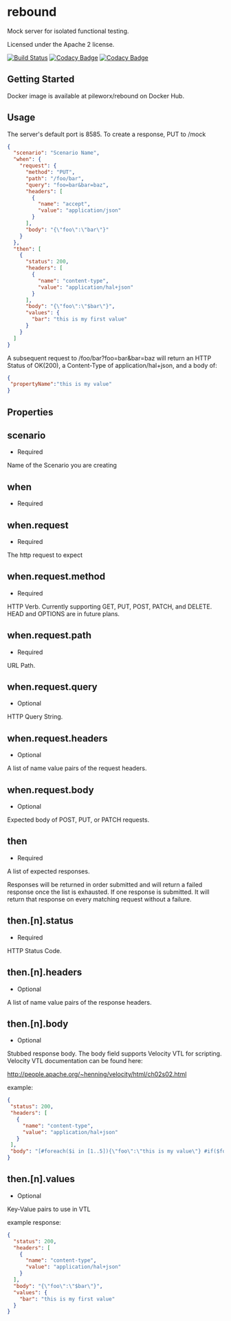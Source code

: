 rebound
=======

Mock server for isolated functional testing.

Licensed under the Apache 2 license.

[![Build Status](https://travis-ci.org/pileworx/rebound.svg?branch=develop)](https://travis-ci.org/pileworx/rebound)
[![Codacy Badge](https://api.codacy.com/project/badge/Grade/fe73be17d3544f06b27911470214e3e6)](https://www.codacy.com/app/marcuslange/rebound?utm_source=github.com&amp;utm_medium=referral&amp;utm_content=pileworx/rebound&amp;utm_campaign=Badge_Grade)
[![Codacy Badge](https://api.codacy.com/project/badge/Coverage/fe73be17d3544f06b27911470214e3e6)](https://www.codacy.com/app/marcuslange/rebound?utm_source=github.com&utm_medium=referral&utm_content=pileworx/rebound&utm_campaign=Badge_Coverage)

Getting Started
---------------

Docker image is available at pileworx/rebound on Docker Hub.

Usage
-----
The server's default port is 8585.
To create a response, PUT to /mock
```json
{
  "scenario": "Scenario Name",
  "when": {
    "request": {
      "method": "PUT",
      "path": "/foo/bar",
      "query": "foo=bar&bar=baz",
      "headers": [
        {
          "name": "accept",
          "value": "application/json"
        }
      ],
      "body": "{\"foo\":\"bar\"}"
    }
  },
  "then": [
    {
      "status": 200,
      "headers": [
        {
          "name": "content-type",
          "value": "application/hal+json"
        }
      ],
      "body": "{\"foo\":\"$bar\"}",
      "values": {
        "bar": "this is my first value"
      }
    }
  ]
}
 ```

A subsequent request to /foo/bar?foo=bar&bar=baz will return an HTTP Status of OK(200), a Content-Type of application/hal+json, and a body of:
 ```json
{
  "propertyName":"this is my value"
}
 ```
Properties
----------

scenario
--------
-   Required

Name of the Scenario you are creating

when
------
-   Required

when.request
------------
-   Required

The http request to expect

when.request.method
-------------------
-   Required
 
HTTP Verb. Currently supporting GET, PUT, POST, PATCH, and DELETE. HEAD and OPTIONS are in future plans.
 
when.request.path
-----------------
-   Required
 
URL Path.
  
when.request.query
------------------
-   Optional
 
HTTP Query String.

when.request.headers
--------------------
-   Optional
 
A list of name value pairs of the request headers.

when.request.body
--------------------
-   Optional
 
Expected body of POST, PUT, or PATCH requests.

then
----
-   Required

A list of expected responses.

Responses will be returned in order submitted and will return a failed response once the list is exhausted. 
If one response is submitted. It will return that response on every matching request without a failure.

then.\[n\].status
------
-   Required
 
HTTP Status Code.

then.\[n\].headers
--------------------
-   Optional
 
A list of name value pairs of the response headers.
 
then.\[n\].body
--------
-   Optional
 
Stubbed response body. The body field supports Velocity VTL for scripting. Velocity VTL documentation can be found here: 
 
<http://people.apache.org/~henning/velocity/html/ch02s02.html>
 
example:
 ```json
{
  "status": 200,
  "headers": [
    {
      "name": "content-type",
      "value": "application/hal+json"
    }
  ],
  "body": "[#foreach($i in [1..5]){\"foo\":\"this is my value\"} #if($foreach.count != 5), #end #end]"
}
```
 
then.\[n\].values
------
-   Optional

Key-Value pairs to use in VTL

example response:

```json
{
  "status": 200,
  "headers": [
    {
      "name": "content-type",
      "value": "application/hal+json"
    }
  ],
  "body": "{\"foo\":\"$bar\"}",
  "values": {
    "bar": "this is my first value"
  }
}
```